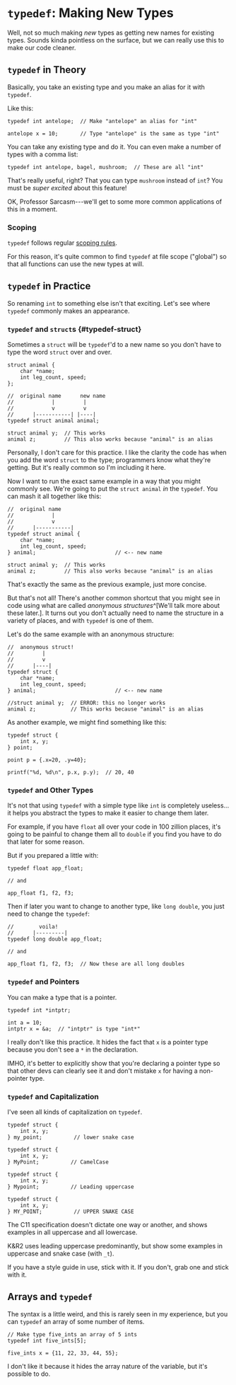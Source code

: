 <!-- Beej's guide to C

# vim: ts=4:sw=4:nosi:et:tw=72
-->

# `typedef`: Making New Types

Well, not so much making _new_ types as getting new names for existing
types. Sounds kinda pointless on the surface, but we can really use this
to make our code cleaner.

## `typedef` in Theory

Basically, you take an existing type and you make an alias for it with
`typedef`.

Like this:

``` {.c}
typedef int antelope;  // Make "antelope" an alias for "int"

antelope x = 10;       // Type "antelope" is the same as type "int"
```

You can take any existing type and do it. You can even make a number of
types with a comma list:

``` {.c}
typedef int antelope, bagel, mushroom;  // These are all "int"
```

That's really useful, right? That you can type `mushroom` instead of
`int`? You must be _super excited_ about this feature!

OK, Professor Sarcasm---we'll get to some more common applications of
this in a moment.

### Scoping

`typedef` follows regular [scoping rules](#scope).

For this reason, it's quite common to find `typedef` at file scope
("global") so that all functions can use the new types at will.

## `typedef` in Practice

So renaming `int` to something else isn't that exciting. Let's see where
`typedef` commonly makes an appearance.

### `typedef` and `struct`s {#typedef-struct}

Sometimes a `struct` will be `typedef`'d to a new name so you don't have
to type the word `struct` over and over.

``` {.c}
struct animal {
    char *name;
    int leg_count, speed;
};

//  original name      new name
//            |         |
//            v         v
//      |-----------| |----|
typedef struct animal animal;

struct animal y;  // This works
animal z;         // This also works because "animal" is an alias
```

Personally, I don't care for this practice. I like the clarity the code
has when you add the word `struct` to the type; programmers know what
they're getting. But it's really common so I'm including it here.

Now I want to run the exact same example in a way that you might
commonly see. We're going to put the `struct animal` _in_ the `typedef`.
You can mash it all together like this:

``` {.c}
//  original name
//            |
//            v
//      |-----------|
typedef struct animal {
    char *name;
    int leg_count, speed;
} animal;                         // <-- new name

struct animal y;  // This works
animal z;         // This also works because "animal" is an alias
```

That's exactly the same as the previous example, just more concise.

But that's not all! There's another common shortcut that you might see
in code using what are called _anonymous structures_^[We'll talk more
about these later.]. It turns out you don't actually need to name the
structure in a variety of places, and with `typedef` is one of them.

Let's do the same example with an anonymous structure:

``` {.c}
//  anonymous struct!
//         |
//         v
//      |----|
typedef struct {
    char *name;
    int leg_count, speed;
} animal;                         // <-- new name

//struct animal y;  // ERROR: this no longer works
animal z;           // This works because "animal" is an alias
```

As another example, we might find something like this:

``` {.c}
typedef struct {
    int x, y;
} point;

point p = {.x=20, .y=40};

printf("%d, %d\n", p.x, p.y);  // 20, 40
```

### `typedef` and Other Types

It's not that using `typedef` with a simple type like `int` is
completely useless... it helps you abstract the types to make it easier
to change them later.

For example, if you have `float` all over your code in 100 zillion
places, it's going to be painful to change them all to `double` if you
find you have to do that later for some reason.

But if you prepared a little with:

``` {.c}
typedef float app_float;

// and

app_float f1, f2, f3;
```

Then if later you want to change to another type, like `long double`,
you just need to change the `typedef`:

``` {.c}
//        voila!
//      |---------|
typedef long double app_float;

// and

app_float f1, f2, f3;  // Now these are all long doubles
```

### `typedef` and Pointers

You can make a type that is a pointer.

``` {.c}
typedef int *intptr;

int a = 10;
intptr x = &a;  // "intptr" is type "int*"
```

I really don't like this practice. It hides the fact that `x` is a
pointer type because you don't see a `*` in the declaration.

IMHO, it's better to explicitly show that you're declaring a pointer
type so that other devs can clearly see it and don't mistake `x` for
having a non-pointer type.

### `typedef` and Capitalization

I've seen all kinds of capitalization on `typedef`.

``` {.c}
typedef struct {
    int x, y;
} my_point;          // lower snake case

typedef struct {
    int x, y;
} MyPoint;          // CamelCase

typedef struct {
    int x, y;
} Mypoint;          // Leading uppercase

typedef struct {
    int x, y;
} MY_POINT;          // UPPER SNAKE CASE
```

The C11 specification doesn't dictate one way or another, and shows
examples in all uppercase and all lowercase.

K&R2 uses leading uppercase predominantly, but show some examples in
uppercase and snake case (with `_t`).

If you have a style guide in use, stick with it. If you don't, grab one
and stick with it.

## Arrays and `typedef`

The syntax is a little weird, and this is rarely seen in my experience,
but you can `typedef` an array of some number of items.

``` {.c}
// Make type five_ints an array of 5 ints
typedef int five_ints[5];

five_ints x = {11, 22, 33, 44, 55};
```

I don't like it because it hides the array nature of the variable, but
it's possible to do.
